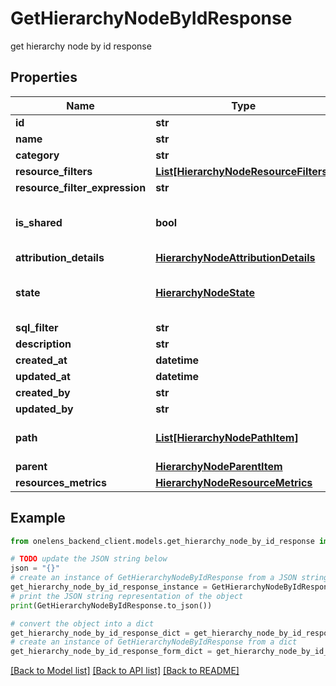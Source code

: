 # GetHierarchyNodeByIdResponse

get hierarchy node by id response

## Properties

Name | Type | Description | Notes
------------ | ------------- | ------------- | -------------
**id** | **str** |  | [optional] 
**name** | **str** |  | 
**category** | **str** |  | 
**resource_filters** | [**List[HierarchyNodeResourceFilters]**](HierarchyNodeResourceFilters.md) |  | [optional] 
**resource_filter_expression** | **str** |  | [optional] 
**is_shared** | **bool** | is this node a shared node or not. | [optional] [default to False]
**attribution_details** | [**HierarchyNodeAttributionDetails**](HierarchyNodeAttributionDetails.md) |  | [optional] 
**state** | [**HierarchyNodeState**](HierarchyNodeState.md) | The state of the hierarchy node. | 
**sql_filter** | **str** |  | [optional] 
**description** | **str** |  | [optional] 
**created_at** | **datetime** |  | [optional] 
**updated_at** | **datetime** |  | [optional] 
**created_by** | **str** |  | [optional] 
**updated_by** | **str** |  | [optional] 
**path** | [**List[HierarchyNodePathItem]**](HierarchyNodePathItem.md) | The path of the node from root. | 
**parent** | [**HierarchyNodeParentItem**](HierarchyNodeParentItem.md) |  | [optional] 
**resources_metrics** | [**HierarchyNodeResourceMetrics**](HierarchyNodeResourceMetrics.md) |  | [optional] 

## Example

```python
from onelens_backend_client.models.get_hierarchy_node_by_id_response import GetHierarchyNodeByIdResponse

# TODO update the JSON string below
json = "{}"
# create an instance of GetHierarchyNodeByIdResponse from a JSON string
get_hierarchy_node_by_id_response_instance = GetHierarchyNodeByIdResponse.from_json(json)
# print the JSON string representation of the object
print(GetHierarchyNodeByIdResponse.to_json())

# convert the object into a dict
get_hierarchy_node_by_id_response_dict = get_hierarchy_node_by_id_response_instance.to_dict()
# create an instance of GetHierarchyNodeByIdResponse from a dict
get_hierarchy_node_by_id_response_form_dict = get_hierarchy_node_by_id_response.from_dict(get_hierarchy_node_by_id_response_dict)
```
[[Back to Model list]](../README.md#documentation-for-models) [[Back to API list]](../README.md#documentation-for-api-endpoints) [[Back to README]](../README.md)


